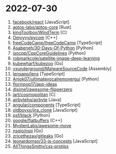 # 2022-07-30

1. [facebook/react](https://github.com/facebook/react "A declarative, efficient, and flexible JavaScript library for building user interfaces.") [JavaScript]
2. [aptos-labs/aptos-core](https://github.com/aptos-labs/aptos-core "A layer 1 for everyone!") [Rust]
3. [kingToolbox/WindTerm](https://github.com/kingToolbox/WindTerm "A professional cross-platform SSH/Sftp/Shell/Telnet/Serial terminal.") [C]
4. [Omyyyy/pycom](https://github.com/Omyyyy/pycom "A Python compiler, down to native code, using C++") [C++]
5. [freeCodeCamp/freeCodeCamp](https://github.com/freeCodeCamp/freeCodeCamp "freeCodeCamp.org's open-source codebase and curriculum. Learn to code for free.") [TypeScript]
6. [Asabeneh/30-Days-Of-Python](https://github.com/Asabeneh/30-Days-Of-Python "30 days of Python programming challenge is a step-by-step guide to learn the Python programming language in 30 days. This challenge may take more than100 days, follow your own pace.") [Python]
7. [isocpp/CppCoreGuidelines](https://github.com/isocpp/CppCoreGuidelines "The C++ Core Guidelines are a set of tried-and-true guidelines, rules, and best practices about coding in C++") [Python]
8. [robmarkcole/satellite-image-deep-learning](https://github.com/robmarkcole/satellite-image-deep-learning "Resources for deep learning with satellite & aerial imagery") 
9. [kubewharf/kubezoo](https://github.com/kubewharf/kubezoo "a lightweight kubernetes multi-tenancy gateway") [Go]
10. [vxunderground/MalwareSourceCode](https://github.com/vxunderground/MalwareSourceCode "Collection of malware source code for a variety of platforms in an array of different programming languages.") [Assembly]
11. [lensapp/lens](https://github.com/lensapp/lens "Lens - The way the world runs Kubernetes") [TypeScript]
12. [Anjok07/ultimatevocalremovergui](https://github.com/Anjok07/ultimatevocalremovergui "GUI for a Vocal Remover that uses Deep Neural Networks.") [Python]
13. [florinpop17/app-ideas](https://github.com/florinpop17/app-ideas "A Collection of application ideas which can be used to improve your coding skills.") 
14. [djsime1/awesome-flipperzero](https://github.com/djsime1/awesome-flipperzero "🐬 A collection of awesome resources for the Flipper Zero device.") 
15. [jart/cosmopolitan](https://github.com/jart/cosmopolitan "build-once run-anywhere c library") [C]
16. [airbytehq/airbyte](https://github.com/airbytehq/airbyte "Airbyte is an open-source EL(T) platform that helps you replicate your data in your warehouses, lakes and databases.") [Java]
17. [angular/components](https://github.com/angular/components "Component infrastructure and Material Design components for Angular") [TypeScript]
18. [oldboyxx/jira_clone](https://github.com/oldboyxx/jira_clone "A simplified Jira clone built with React/Babel (Client), and Node/TypeScript (API). Auto formatted with Prettier, tested with Cypress.") [JavaScript]
19. [psf/black](https://github.com/psf/black "The uncompromising Python code formatter") [Python]
20. [google/flatbuffers](https://github.com/google/flatbuffers "FlatBuffers: Memory Efficient Serialization Library") [C++]
21. [MystenLabs/awesome-move](https://github.com/MystenLabs/awesome-move "Code and content from the Move community.") 
22. [nsqio/nsq](https://github.com/nsqio/nsq "A realtime distributed messaging platform") [Go]
23. [zricethezav/gitleaks](https://github.com/zricethezav/gitleaks "Protect and discover secrets using Gitleaks 🔑") [Go]
24. [leonardomso/33-js-concepts](https://github.com/leonardomso/33-js-concepts "📜 33 JavaScript concepts every developer should know.") [JavaScript]
25. [AllThingsSmitty/css-protips](https://github.com/AllThingsSmitty/css-protips "A collection of tips to help take your CSS skills pro") 
